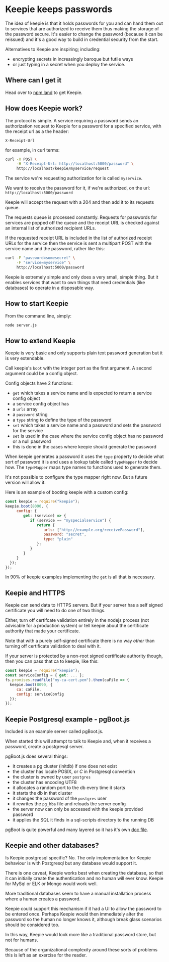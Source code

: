 # Keepie keeps passwords

The idea of keepie is that it holds passwords for you and can hand
them out to services that are authorized to receive them thus making
the storage of the password secure. It's easier to change the password
(because it can be reissued) and it's a good way to build in
credential security from the start. 

Alternatives to Keepie are inspiring; including:

- encrypting secrets in increasingly baroque but futile ways
- or just typing in a secret when you deploy the service.

## Where can I get it

Head over to [npm land](https://www.npmjs.com/package/keepie) to get
Keepie.

## How does Keepie work?

The protocol is simple. A service requiring a password sends an
authorization request to Keepie for a password for a specified
service, with the receipt url as a the header:

```
X-Receipt-Url
```

for example, in curl terms:

```sh
curl -X POST \
     -H "X-Receipt-Url: http://localhost:5000/password" \
     http://localhost/keepie/myservice/request
```

The service we're requesting authorization for is called
`myservice`. 

We want to receive the password for it, if we're authorized, on the
url: `http://localhost:5000/password`

Keepie will accept the request with a 204 and then add it to its
requests queue.

The requests queue is processed constantly. Requests for passwords for
services are popped off the queue and the receipt URL is checked
against an internal list of authorized recipient URLs. 

If the requested receipt URL is included in the list of authorized
receipt URLs for the service then the service is sent a multipart POST
with the service name and the password, rather like this:

```sh
curl -F "password=somesecret" \
     -F "service=myservice" \
     http://localhost:5000/password
```

Keepie is extremely simple and only does a very small, simple
thing. But it enables services that want to own things that need
credentials (like databases) to operate in a disposable way.

## How to start Keepie

From the command line, simply:

```sh
node server.js
```

## How to extend Keepie

Keepie is very basic and only supports plain text password generation
but it is very extendable.

Call keepie's `boot` with the integer port as the first argument. A
second argument could be a config object.

Config objects have 2 functions:

* `get` which takes a service name and is expected to return a service config object
 * a service config object has
  * a `urls` array
  * a `password` string
  * a `type` string to define the type of the password
* `set` which takes a service name and a password and sets the password for the service
 * `set` is used in the case where the service config object has no password or a null password
 * this is done in the cases where keepie should generate the password
 
When keepie generates a password it uses the `type` property to decide
what sort of password it is and uses a lookup table called
`typeMapper` to decide how. The `typeMapper` maps type names to
functions used to generate them.

It's not possible to configure the type mapper right now. But a future
version will allow it.

Here is an example of booting keepie with a custom config:

```javascript
const keepie = require("keepie");
keepie.boot(8090, {
     config: {
        get: (service) => {
           if (service == "myspecialservice") {
              return {
                 urls: ["http://example.org/receivePassword"],
                 password: "secret",
                 type: "plain"
              };
           }
        }
     }
  });
});
```

In 90% of keepie examples implementing the `get` is all that is necessary.


## Keepie and HTTPS

Keepie can send data to HTTPS servers. But if your server has a self
signed certificate you will need to do one of two things.

Either, turn off certifcate validation entirely in the nodejs process
(not advisable for a production system) or tell keepie about the
certificate authority that made your certificate.

Note that with a purely self-signed certificate there is no way
*other* than turning off certificate validation to deal with it.

If your server is protected by a non-root signed certificate authority
though, then you can pass that ca to keepie, like this:

```javascript
const keepie = require("keepie");
const serviceConfig = { get: ... };
fs.promises.readFile("my-ca-cert.pem").then(caFile => {
  keepie.boot(8090, {
     ca: caFile,
     config: serviceConfig
  });
});
```

## Keepie Postgresql example - pgBoot.js

Included is an example server called pgBoot.js.

When started this will attempt to talk to Keepie and, when it receives
a password, create a postgresql server.

pgBoot.js does several things:

* it creates a pg cluster (initdb) if one does not exist
 * the cluster has locale POSIX, or *C* in Postgresql convention
 * the cluster is owned by user `postgres`
 * the cluster has encoding UTF8
* it allocates a random port to the db every time it starts
* it starts the db in that cluster
* it changes the password of the `postgres` user
* it rewrites the `pg_hba` file and reloads the server config
 * the server now can only be accessed with the keepie provided password
* it applies the SQL it finds in a sql-scripts directory to the running DB

pgBoot is quite powerful and many layered so it has it's own [doc file](PgBoot.md).


## Keepie and other databases?

Is Keepie postgresql specific? No. The only implementation for Keepie
behaviour is with Postgresql but any database would support it.

There is one caveat, Keepie works best when creating the database, so
that it can initially create the authentication and no human will ever
know. Keepie for MySql or ELK or Mongo would work well.

More traditional databases seem to have a manual installation process
where a human creates a password.

Keepie could support this mechanism if it had a UI to allow the
password to be entered once. Perhaps Keepie would then immediately
alter the password so the human no longer knows it, although break
glass scenarios should be considered too.

In this way, Keepie would look more like a traditional password store,
but not for humans.

Because of the organizational complexity around these sorts of
problems this is left as an exercise for the reader.
